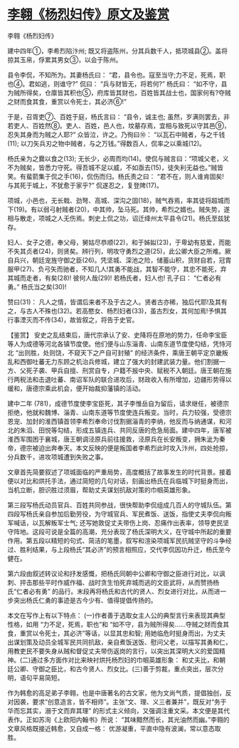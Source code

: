 # [李翱《杨烈妇传》原文及鉴赏](https://www.vrrw.net/wx/10227.html)

李翱《杨烈妇传》

建中四年①，李希烈陷汴州; 既又将盗陈州，分其兵数千人，抵项城县②。盖将掠其玉帛，俘累其男女③，以会于陈州。

县令李侃，不知所为。其妻杨氏曰： “君，县令也。寇至当守;力不足，死焉，职也④。君如逃，则谁守?” 侃曰： “兵与财皆无，将若何?” 杨氏曰： “如不守，县为贼所得矣，仓廪皆其积也⑤，府库皆其财也，百姓皆其战士也，国家何有?夺贼之财而食其食，重赏以令死士，其必济⑥!”

于是，召胥吏⑦、百姓于庭，杨氏言曰： “县令，诚主也; 虽然，岁满则罢去，非若吏人、百姓然⑧。吏人、百姓，邑人也，坟墓存焉，宜相与致死以守其邑⑨，忍失其身而为贼之人耶?” 众皆泣，许之。乃徇曰⑩： “以瓦石中贼者，与之千钱(11); 以刀矢兵刃之物中贼者，与之万钱。”得数百人，侃率之以乘城(12)。

杨氏亲为之爨以食之(13); 无长少，必周而均(14)。使侃与贼言曰：“项城父老，义不为贼矣，皆悉力守死。得吾城不足以威，不如亟去(15)，徒失利无益也。”贼皆笑。有蜚箭集于侃之手(16)，侃伤而归。杨氏责之曰： “君不在，则人谁肯固矣! 与其死于城上，不犹愈于家乎?” 侃遂忍之，复登陴(17)。

项城，小邑也，无长戟、劲弩、高城、深沟之固(18)，贼气吞焉，率其徒将超城而下(19)。有以弱弓射贼者(20)，中其帅，坠马死。其帅，希烈之婿也。贼失势，遂相与散走，项城之人无伤焉。刺史上侃之功，诏迁绛州太平县令(21)。杨氏至兹犹存。

妇人、女子之德，奉父母，舅姑尽恭顺(22)，和于姊姒(23)，于卑幼有慈爱，而能不失其贞者(24)，则贤矣。辨行列，明攻守勇烈之道(25)，此公卿大臣之所难。厥自兵兴，朝廷宠旌守御之臣(26)。凭坚城、深池之险，储蓄山积，货财自若，冠胄服甲(27)、负弓矢而驰者，不知几人!其勇不能战，其智不能守，其忠不能死，弃其城而走者，有矣(28)! 彼何人哉(29)! 若杨氏者，妇人也! 孔子曰： “仁者必有勇。” 杨氏当之矣(30)!

赞曰(31)： 凡人之情，皆谓后来者不及于古之人。贤者古亦稀，独后代耶!及其有之，与古人不殊也(32)。若高愍女、杨烈妇者(33)，虽古烈女，其何加焉!予惧其行事湮灭而不传(34)，故皆叙之，将告于史官。



【鉴赏】 安史之乱结束后，唐代宗承认了安、史降将在原地的势力，任命李宝臣等人为成德等河北各镇节度使。他们便与山东淄青、山南东道节度使勾结，凭恃河北 “出则胜，处则饶，不窥天下之产自可封殖” 的经济条件，乘唐王朝平定京畿叛乱和西御吐蕃无力东顾之机治兵修城，建立了强大的封建武装力量。他们割据一方、父死子袭、甲兵自擅、刑赏自专，户籍不报中央、赋税不入朝廷。唐王朝在施行两税法和击退吐蕃、南诏军队的联合进攻后，财政收入有所增加，边疆形势得以缓和，唐德宗乘此机会，便开始裁抑藩镇的活动。

建中二年 (781)，成德节度使李宝臣死，其子李惟岳自为留后，请求继任，被德宗拒绝，他就和魏博、淄青、山南东道等节度使连兵叛变。当时，兵力较强，受德宗恩宠、加封的淮西镇首领李希烈奉命讨伐割据淄青的李纳，他反而与纳通谋，和河北的朱滔、田悦等勾结，形成五镇连兵、共同反唐的危急局面。建中四年，唐军被淮西军围困于襄城，唐王朝调泾原兵前往援救，泾原兵在长安叛变，拥朱泚为秦帝，德宗被迫出奔奉天。本文反映的便是叛国者李希烈此时攻入汴州，四处抢掠，分兵数千，进攻项城遭到失败之事。

文章首先简要叙述了项城面临的严重局势，高度概括了故事发生的时代背景。接着便以对比和烘托手法，通过简短的几句对话，刻画出杨氏在兵临城下时挺身而出，当机立断，胆识胜过须眉，帮助丈夫谋划抗敌对策的巾帼英雄形象。

第三段写杨氏动员官兵、百姓共同参战，很快帮助李侃组成几百人的守城队伍。第四段写杨氏亲自参加后勤劳役，为守城官兵、军民煮饭、送饭，指使丈夫李侃向叛军喊话，以瓦解叛军士气; 还写她敦促丈夫带伤上岗、忍痛作出表率，领导吏民坚守阵地。这段可说是全篇的高潮，充分表现了杨氏深明大义，在守城中所起的重要作用。第五段以精短的句式、简洁的笔墨，叙写和渲染项城军民抗贼坚守的斗争经过、胜利结果，与上段杨氏“其必济”的预言相照应，交代李侃因功升迁，杨氏至今健在。

第六段由叙述转议论和抒发感慨，把杨氏同朝中公卿和守御之臣进行对比，以讽刺、抨击那些平时作威作福、战时贪生怕死弃城而逃的文臣武将，从而赞扬杨氏“仁者必有勇” 的品行。末段再将杨氏和古代的贤人、烈女进行对比，从而进一步突出杨氏仁勇的事迹是古今少有、值得提倡传扬的。

本文在写作上有以下特点： (一)作者善于选取女主人公的典型言行来表现其典型性格，如用 “力不足，死焉，职也”和 “如不守，县为贼所得矣……夺贼之财而食其食，重赏以令死士，其必济”等话，以显其忠和智; 用她临危时挺身而出，为丈夫出谋划策及动员全城军民共同抗敌，亲自煮饭送饭、慰问父老，以描写其勇和仁，用教吏民不要失身从贼和督促丈夫带伤返岗的言行，以突出其深明大义的爱国精神。(二)通过多方面作对比来映衬烘托杨烈妇的巾帼英雄形象： 和丈夫比，和朝廷公卿、守御之臣比，和古今贤人、烈女比。(三)善于剪裁，重点突出，层次分明，语句平易简短。

作为韩愈的高足弟子李翱，也是中唐著名的古文家，他为文尚气质，提倡独创，反对因袭，要求“创意造言，皆不相师”。主张“文、理、义三者兼并”，既反对“务于华而忘其实，溺于文而弃其理” 的形式主义倾向，又强调注重文采。本文便是其代表作。正如苏洵《上欧阳内翰书》所说： “其味黯然而长，其光油然而幽。”李翱的文章风格既接近韩愈，又自成一格： 优游凝重，平直中隐有波澜，常以意态取胜。

